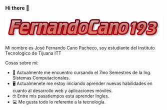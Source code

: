 ### Hi there 👋

<!--
**FernandoCano193/FernandoCano193** is a ✨ _special_ ✨ repository because its `README.md` (this file) appears on your GitHub profile.

Here are some ideas to get you started:

- 🔭 I’m currently working on ...
- 🌱 I’m currently learning ...
- 👯 I’m looking to collaborate
- 🤔 I’m looking for help with ...
- 💬 Ask me about ...
- 📫 How to reach me: ...
- 😄 Pronouns: ...
- ⚡ Fun fact: ...
-->

![](Logo.png)

Mi nombre es José Fernando Cano Pacheco, soy estudiante del Instituto Tecnologico de Tijuana ITT

Cosas sobre mí:



- 🎒 Actualmente me encuentro cursando el 7mo Semestres de la Ing. Sistemas Computacionales.
- 🖥️ Actualmenete me estoy iniciando aprender nuevas habilidades en cuanto al desarrollo web y aplicaciones móviles.
- 🤓 Entre mis pasatiempos esta aprender Ingles.
- 💻 Me gusta todo lo referente a la tecnología.


